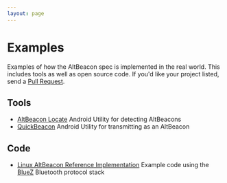 ```yaml
---
layout: page
---
```


# Examples

Examples of how the AltBeacon spec is implemented in the real world. This includes tools as well as open source code. If you'd like your project listed, send a [Pull Request](https://github.com/AltBeacon/website).

## Tools

- [AltBeacon Locate](#) Android Utility for detecting AltBeacons
- [QuickBeacon](#) Android Utility for transmitting as an AltBeacon

## Code

- [Linux AltBeacon Reference Implementation](#) Example code using the [BlueZ](http://www.bluez.org/) Bluetooth protocol stack
